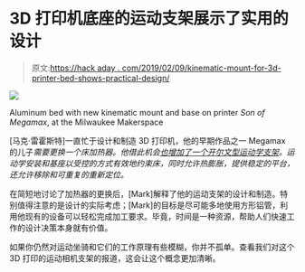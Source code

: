 # 3D 打印机底座的运动支架展示了实用的设计

> 原文:[https://hack aday . com/2019/02/09/kinematic-mount-for-3d-printer-bed-shows-practical-design/](https://hackaday.com/2019/02/09/kinematic-mount-for-3d-printer-bed-shows-practical-design/)

![](../Images/d4f8216e6b8fac6967ab3abfafecfd6c.png)

Aluminum bed with new kinematic mount and base on printer *Son of Megamax*, at the Milwaukee Makerspace

[马克·雷霍斯特]一直忙于设计和制造 3D 打印机，他的早期作品之一 Megamax 的儿子*需要更换一个床加热器。他借此机会[也增加了一个开尔文型运动学支架](https://drmrehorst.blogspot.com/2019/01/son-of-megamax-gets-new-y-axis.html)。运动学安装和基座以受控的方式有效地约束床，同时允许热膨胀，提供稳定的平台，还允许移除和可重复的重新定位。*

在简短地讨论了加热器的更换后，[Mark]解释了他的运动支架的设计和制造。特别值得注意的是设计的实际考虑；[Mark]的目标是尽可能多地使用方形铝管，利用他现有的设备可以轻松完成加工要求。毕竟，时间是一种资源，帮助人们快速工作的设计决策本身就有价值。

如果你仍然对运动坐骑和它们的工作原理有些模糊，你并不孤单。查看我们对这个 3D 打印的运动相机支架的报道，这会让这个概念更加清晰。
